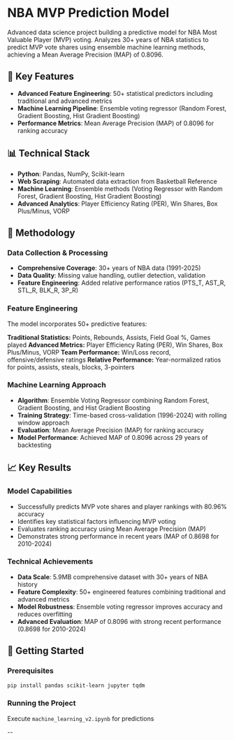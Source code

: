 # NBA MVP Prediction Model


Advanced data science project building a predictive model for NBA Most Valuable Player (MVP) voting. Analyzes 30+ years of NBA statistics to predict MVP vote shares using ensemble machine learning methods, achieving a Mean Average Precision (MAP) of 0.8096.

## 🎯 Key Features

- **Advanced Feature Engineering**: 50+ statistical predictors including traditional and advanced metrics
- **Machine Learning Pipeline**: Ensemble voting regressor (Random Forest, Gradient Boosting, Hist Gradient Boosting)
- **Performance Metrics**: Mean Average Precision (MAP) of 0.8096 for ranking accuracy

## 📊 Technical Stack

- **Python**: Pandas, NumPy, Scikit-learn
- **Web Scraping**: Automated data extraction from Basketball Reference
- **Machine Learning**: Ensemble methods (Voting Regressor with Random Forest, Gradient Boosting, Hist Gradient Boosting)
- **Advanced Analytics**: Player Efficiency Rating (PER), Win Shares, Box Plus/Minus, VORP

## 🔬 Methodology

### Data Collection & Processing
- **Comprehensive Coverage**: 30+ years of NBA data (1991-2025)
- **Data Quality**: Missing value handling, outlier detection, validation
- **Feature Engineering**: Added relative performance ratios (PTS_T, AST_R, STL_R, BLK_R, 3P_R)

### Feature Engineering
The model incorporates 50+ predictive features:

**Traditional Statistics:** Points, Rebounds, Assists, Field Goal %, Games played
**Advanced Metrics:** Player Efficiency Rating (PER), Win Shares, Box Plus/Minus, VORP
**Team Performance:** Win/Loss record, offensive/defensive ratings
**Relative Performance:** Year-normalized ratios for points, assists, steals, blocks, 3-pointers

### Machine Learning Approach
- **Algorithm**: Ensemble Voting Regressor combining Random Forest, Gradient Boosting, and Hist Gradient Boosting
- **Training Strategy**: Time-based cross-validation (1996-2024) with rolling window approach
- **Evaluation**: Mean Average Precision (MAP) for ranking accuracy
- **Model Performance**: Achieved MAP of 0.8096 across 29 years of backtesting

## 📈 Key Results

### Model Capabilities
- Successfully predicts MVP vote shares and player rankings with 80.96% accuracy
- Identifies key statistical factors influencing MVP voting
- Evaluates ranking accuracy using Mean Average Precision (MAP)
- Demonstrates strong performance in recent years (MAP of 0.8698 for 2010-2024)

### Technical Achievements
- **Data Scale**: 5.9MB comprehensive dataset with 30+ years of NBA history
- **Feature Complexity**: 50+ engineered features combining traditional and advanced metrics
- **Model Robustness**: Ensemble voting regressor improves accuracy and reduces overfitting
- **Advanced Evaluation**: MAP of 0.8096 with strong recent performance (0.8698 for 2010-2024)

## 🚀 Getting Started

### Prerequisites
```bash
pip install pandas scikit-learn jupyter tqdm
```

### Running the Project
Execute `machine_learning_v2.ipynb` for predictions

--
